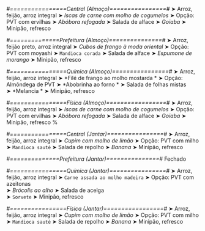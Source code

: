 
*#================Central (Almoço)================#*
➤ Arroz, feijão, arroz integral
➤ *Iscas de carne com molho de cogumelos*
➤ Opção: PVT com ervilhas
➤ *Abóbora refogada*
➤ Salada de alface
➤ *Goiaba*
➤ Minipão, refresco

*#==============Prefeitura (Almoço)===============#*
➤ Arroz, feijão preto, arroz integral
➤ *Cubos de frango à moda oriental*
➤ Opção: PVT com moyashi
➤ `Mandioca corada`
➤ Salada de alface
➤ *Espumone de morango*
➤ Minipão, refresco

*#================Química (Almoço)================#*
➤ Arroz, feijão, arroz integral
➤ *Filé de frango ao molho mostarda *
➤ Opção: Almôndega de PVT
➤ *Abobrinha ao forno *
➤ Salada de folhas mistas       
➤ *Melancia     *
➤ Minipão, refresco

*#================Física (Almoço)=================#*
➤ Arroz, feijão, arroz integral
➤ *Iscas de carne com molho de cogumelos*
➤ Opção: PVT com ervilhas
➤ *Abóbora refogada*
➤ Salada de alface
➤ *Goiaba*
➤ Minipão, refresco
%

*#================Central (Jantar)================#*
➤ Arroz, feijão, arroz integral
➤ *Cupim com molho de limão*
➤ Opção: PVT com milho
➤ `Mandioca sauté`
➤ Salada de repolho
➤ *Banana*
➤ Minipão, refresco

*#==============Prefeitura (Jantar)===============#*
Fechado

*#================Química (Jantar)================#*
➤ Arroz, feijão, arroz integral
➤ `Carne assada ao molho madeira`
➤ Opção: PVT com azeitonas   
➤ *Brócolis ao alho*
➤ Salada de acelga    
➤ `Sorvete`
➤ Minipão, refresco

*#================Física (Jantar)=================#*
➤ Arroz, feijão, arroz integral
➤ *Cupim com molho de limão*
➤ Opção: PVT com milho
➤ `Mandioca sauté`
➤ Salada de repolho
➤ *Banana*
➤ Minipão, refresco
